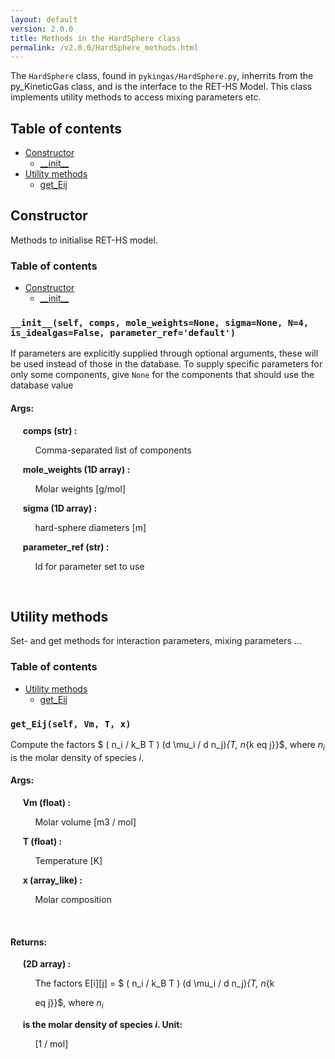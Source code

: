 ```yaml
---
layout: default
version: 2.0.0
title: Methods in the HardSphere class
permalink: /v2.0.0/HardSphere_methods.html
---
```


<!--- 
Generated at: 2023-10-04T01:27:36.498764
This is an auto-generated file, generated using the script at KineticGas/pyUtils/markdown_from_docstrings.py
The file is created by parsing the docstrings of the methods in the 
HardSphere class. For instructions on how to use the parser routines, see the
file KineticGas/pyUtils/markdown_from_docstrings.py--->

The `HardSphere` class, found in `pykingas/HardSphere.py`, inherrits from the py_KineticGas class, and  is the interface to the 
RET-HS Model. This class implements utility methods to access mixing parameters etc.

## Table of contents
  * [Constructor](#constructor)
    * [\_\_init\_\_](#__init__self-comps-mole_weightsnone-sigmanone-n4-is_idealgasfalse-parameter_refdefault)
  * [Utility methods](#utility-methods)
    * [get_Eij](#get_eijself-vm-t-x)

## Constructor

Methods to initialise RET-HS model.

### Table of contents
  * [Constructor](#constructor)
    * [\_\_init\_\_](#__init__self-comps-mole_weightsnone-sigmanone-n4-is_idealgasfalse-parameter_refdefault)


### `__init__(self, comps, mole_weights=None, sigma=None, N=4, is_idealgas=False, parameter_ref='default')`
If parameters are explicitly supplied through optional arguments, these will be used instead of those in the database. To supply specific parameters for only some components, give `None` for the components that should use the database value

#### Args:

&nbsp;&nbsp;&nbsp;&nbsp; **comps (str) :** 

&nbsp;&nbsp;&nbsp;&nbsp; &nbsp;&nbsp;&nbsp;&nbsp;  Comma-separated list of components

&nbsp;&nbsp;&nbsp;&nbsp; **mole_weights (1D array) :** 

&nbsp;&nbsp;&nbsp;&nbsp; &nbsp;&nbsp;&nbsp;&nbsp;  Molar weights [g/mol]

&nbsp;&nbsp;&nbsp;&nbsp; **sigma (1D array) :** 

&nbsp;&nbsp;&nbsp;&nbsp; &nbsp;&nbsp;&nbsp;&nbsp;  hard-sphere diameters [m]

&nbsp;&nbsp;&nbsp;&nbsp; **parameter_ref (str) :** 

&nbsp;&nbsp;&nbsp;&nbsp; &nbsp;&nbsp;&nbsp;&nbsp;  Id for parameter set to use

&nbsp;&nbsp;&nbsp;&nbsp; &nbsp;&nbsp;&nbsp;&nbsp; 

## Utility methods

Set- and get methods for interaction parameters, mixing parameters ...

### Table of contents
  * [Utility methods](#utility-methods)
    * [get_Eij](#get_eijself-vm-t-x)


### `get_Eij(self, Vm, T, x)`
Compute the factors $ ( n_i / k_B T ) (d \mu_i / d n_j)_{T, n_{k eq j}}$, where $n_i$ is the molar density of species $i$.

#### Args:

&nbsp;&nbsp;&nbsp;&nbsp; **Vm (float) :** 

&nbsp;&nbsp;&nbsp;&nbsp; &nbsp;&nbsp;&nbsp;&nbsp;  Molar volume [m3 / mol]

&nbsp;&nbsp;&nbsp;&nbsp; **T (float) :** 

&nbsp;&nbsp;&nbsp;&nbsp; &nbsp;&nbsp;&nbsp;&nbsp;  Temperature [K]

&nbsp;&nbsp;&nbsp;&nbsp; **x (array_like) :** 

&nbsp;&nbsp;&nbsp;&nbsp; &nbsp;&nbsp;&nbsp;&nbsp;  Molar composition

&nbsp;&nbsp;&nbsp;&nbsp; &nbsp;&nbsp;&nbsp;&nbsp; 

#### Returns:

&nbsp;&nbsp;&nbsp;&nbsp; **(2D array) :** 

&nbsp;&nbsp;&nbsp;&nbsp; &nbsp;&nbsp;&nbsp;&nbsp;  The factors E[i][j] = $ ( n_i / k_B T ) (d \mu_i / d n_j)_{T, n_{k

&nbsp;&nbsp;&nbsp;&nbsp; &nbsp;&nbsp;&nbsp;&nbsp; eq j}}$, where $n_i$

&nbsp;&nbsp;&nbsp;&nbsp; **is the molar density of species $i$. Unit:** 

&nbsp;&nbsp;&nbsp;&nbsp; &nbsp;&nbsp;&nbsp;&nbsp;  [1 / mol]

&nbsp;&nbsp;&nbsp;&nbsp; &nbsp;&nbsp;&nbsp;&nbsp; 

